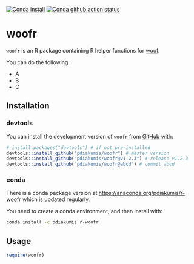 [![Conda install](https://anaconda.org/pdiakumis/r-woofr/badges/installer/conda.svg)](https://anaconda.org/pdiakumis/r-woofr)
[![Conda github action status](https://github.com/umccr/woofr/workflows/conda-upload/badge.svg)](https://github.com/umccr/woofr/actions?query=workflow%3Aconda-upload)

woofr
=====


`woofr` is an R package containing R helper functions for
[woof](https://github.com/umccr/woof).

You can do the following:

  - A
  - B
  - C

## Installation

### devtools

You can install the development version of `woofr` from
[GitHub](https://github.com/umccr/woofr) with:

``` r
# install.packages("devtools") # if not pre-installed
devtools::install_github("pdiakumis/woofr") # master version
devtools::install_github("pdiakumis/woofr@v1.2.3") # release v1.2.3
devtools::install_github("pdiakumis/woofr@abcd") # commit abcd
```

### conda

There is a conda package version at
<https://anaconda.org/pdiakumis/r-woofr> which is updated regularly.

You need to create a conda environment, and then install with:

``` bash
conda install -c pdiakumis r-woofr
```

## Usage

``` r
require(woofr)
```
